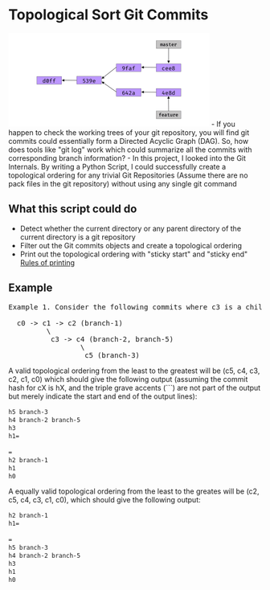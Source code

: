 # Topological Sort Git Commits
<img src="./topo.png" width="400"/>
- If you happen to check the working trees of your git repository, you will find git commits could essentially form a Directed Acyclic Graph (DAG). So, how does tools like "git log" work which could summarize all the commits with corresponding branch information?
- In this project, I looked into the Git Internals. By writing a Python Script, I could successfully create a topological ordering for any trivial Git Repositories (Assume there are no pack files in the git repository) without using any single git command

## What this script could do
- Detect whether the current directory or any parent directory of the current directory is a git repository
- Filter out the Git commits objects and create a topological ordering
- Print out the topological ordering with "sticky start" and "sticky end" [Rules of printing](https://web.cs.ucla.edu/classes/fall20/cs97-1/assign/assign6.html)


## Example
<pre>
Example 1. Consider the following commits where c3 is a child of c1, and c5 is a child of c4:

  c0 -> c1 -> c2 (branch-1)
         \
          c3 -> c4 (branch-2, branch-5)
                 \
                  c5 (branch-3)
</pre>
                  
A valid topological ordering from the least to the greatest will be (c5, c4, c3, c2, c1, c0) which should give the following output (assuming the commit hash for cX is hX, and the triple grave accents (```) are not part of the output but merely indicate the start and end of the output lines):

  ```
  h5 branch-3
  h4 branch-2 branch-5
  h3
  h1=

  =
  h2 branch-1
  h1
  h0
  ```
A equally valid topological ordering from the least to the greates will be (c2, c5, c4, c3, c1, c0), which should give the following output:

  ```
  h2 branch-1
  h1=

  =
  h5 branch-3
  h4 branch-2 branch-5
  h3
  h1
  h0
  ```
  
